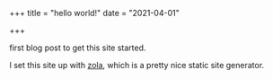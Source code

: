 +++
title = "hello world!"
date = "2021-04-01"

+++

first blog post to get this site started.

<!-- more -->

I set this site up with [zola](https://www.getzola.org/), which is a pretty nice static site generator. 
